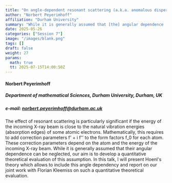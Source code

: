 ```yaml
---
title: "On angle-dependent resonant scattering (a.k.a. anomalous dispersion)"
author: "Norbert Peyerimhoff"
affiliation: "Durham University"
summary: "While it is generally assumed that [the] angular dependence [of f' and f''] can be neglected, our aim is to develop a quantitative theoretical evaluation of this assumption"
date: 2025-05-26
categories: ["Session 7"]
image: "/images/blank.png"
tags: []
draft: false
weight: 27  
params:
  math: true
  tt: 2025-07-15T14:00:50Z
---
```


#### Norbert Peyerimhoff

##### Department of mathematical Sciences, Durham University, Durham, UK

##### e-mail: norbert.peyerimhoff@durham.ac.uk

The effect of resonant scattering is particularly significant if the energy of the incoming X-ray beam
is close to the natural vibration energies (absorption edges) of some atomic electrons. Mathematically, this requires
to add correction parameters f' + i f'' to the form factors f_0 for each atom. These correction parameters
depend on the atom and the energy of the incoming X-ray beam. While it is generally assumed that their angular dependence
can be neglected, our aim is to develop a quantitative theoretical evaluation of this assumption. In this 
talk, I will present Hoenl's theory which allows to include this angle dependency and report on our joint work with Florian Kleemiss
on such a quantitative theoretical evaluation.